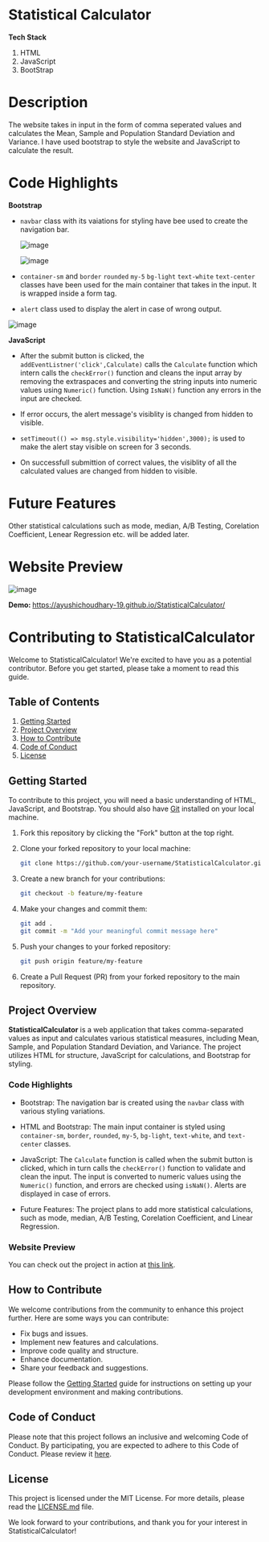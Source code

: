 # Statistical Calculator
<b>Tech Stack </b>
1. HTML
2. JavaScript
3. BootStrap

# Description
The website takes in input in the form of comma seperated values and calculates the Mean, Sample and Population Standard Deviation and Variance. I have used bootstrap to style the website and JavaScript to calculate the result. 

# Code Highlights
<b>Bootstrap</b>

  - `navbar` class with its vaiations for styling have bee used to create the navigation bar.
   
    ![image](https://user-images.githubusercontent.com/73214455/179920239-e8daf83f-4356-44fd-8e3b-ff7b77a26be6.png)
   
   
    ![image](https://user-images.githubusercontent.com/73214455/179927038-c6d273df-5355-4021-8586-142037331ffe.png)

   - `container-sm` and `border` `rounded` `my-5` `bg-light` `text-white` `text-center` classes have been used for the main container that takes in the input. It is wrapped inside a form tag.
  
   - `alert` class used to display the alert in case of wrong output.
   
 ![image](https://user-images.githubusercontent.com/73214455/179921964-5003764e-75a5-4755-b74b-41138be7b7ab.png)


<b>JavaScript</b>
    
   - After the submit button is clicked, the `addEventListner('click',Calculate)` calls the `Calculate` function which intern calls the `checkError()` function and cleans the input array by removing the extraspaces and converting the string inputs into numeric values using `Numeric()` function. Using `IsNaN()` function any errors in the input are checked.
    
   - If error occurs, the alert message's visiblity is changed from hidden to visible.
    
   - `setTimeout(() => msg.style.visibility='hidden',3000);` is used to make the alert stay visible on screen for 3 seconds.
    
   - On successfull submittion of correct values, the visiblity of all the calculated values are changed from hidden to visible.
    
# Future Features
Other statistical calculations such as mode, median, A/B Testing, Corelation Coefficient, Lenear Regression etc. will be added later.

# Website Preview
![image](https://user-images.githubusercontent.com/73214455/179927360-9e50feb4-aed0-44aa-ad50-9f1272f23a93.png)

<b>Demo: </b> https://ayushichoudhary-19.github.io/StatisticalCalculator/
# Contributing to StatisticalCalculator

Welcome to StatisticalCalculator! We're excited to have you as a potential contributor. Before you get started, please take a moment to read this guide.

## Table of Contents

1. [Getting Started](#getting-started)
2. [Project Overview](#project-overview)
3. [How to Contribute](#how-to-contribute)
4. [Code of Conduct](#code-of-conduct)
5. [License](#license)

## Getting Started

To contribute to this project, you will need a basic understanding of HTML, JavaScript, and Bootstrap. You should also have [Git](https://git-scm.com/) installed on your local machine.

1. Fork this repository by clicking the "Fork" button at the top right.
2. Clone your forked repository to your local machine:

   ```bash
   git clone https://github.com/your-username/StatisticalCalculator.git
   ```

3. Create a new branch for your contributions:

   ```bash
   git checkout -b feature/my-feature
   ```

4. Make your changes and commit them:

   ```bash
   git add .
   git commit -m "Add your meaningful commit message here"
   ```

5. Push your changes to your forked repository:

   ```bash
   git push origin feature/my-feature
   ```

6. Create a Pull Request (PR) from your forked repository to the main repository.

## Project Overview

**StatisticalCalculator** is a web application that takes comma-separated values as input and calculates various statistical measures, including Mean, Sample, and Population Standard Deviation, and Variance. The project utilizes HTML for structure, JavaScript for calculations, and Bootstrap for styling.

### Code Highlights

- Bootstrap: The navigation bar is created using the `navbar` class with various styling variations.

- HTML and Bootstrap: The main input container is styled using `container-sm`, `border`, `rounded`, `my-5`, `bg-light`, `text-white`, and `text-center` classes.

- JavaScript: The `Calculate` function is called when the submit button is clicked, which in turn calls the `checkError()` function to validate and clean the input. The input is converted to numeric values using the `Numeric()` function, and errors are checked using `isNaN()`. Alerts are displayed in case of errors.

- Future Features: The project plans to add more statistical calculations, such as mode, median, A/B Testing, Corelation Coefficient, and Linear Regression.

### Website Preview

You can check out the project in action at [this link](https://ayushichoudhary-19.github.io/StatisticalCalculator/).

## How to Contribute

We welcome contributions from the community to enhance this project further. Here are some ways you can contribute:

- Fix bugs and issues.
- Implement new features and calculations.
- Improve code quality and structure.
- Enhance documentation.
- Share your feedback and suggestions.

Please follow the [Getting Started](#getting-started) guide for instructions on setting up your development environment and making contributions.

## Code of Conduct

Please note that this project follows an inclusive and welcoming Code of Conduct. By participating, you are expected to adhere to this Code of Conduct. Please review it [here](CODE_OF_CONDUCT.md).

## License

This project is licensed under the MIT License. For more details, please read the [LICENSE.md](LICENSE.md) file.

We look forward to your contributions, and thank you for your interest in StatisticalCalculator!
